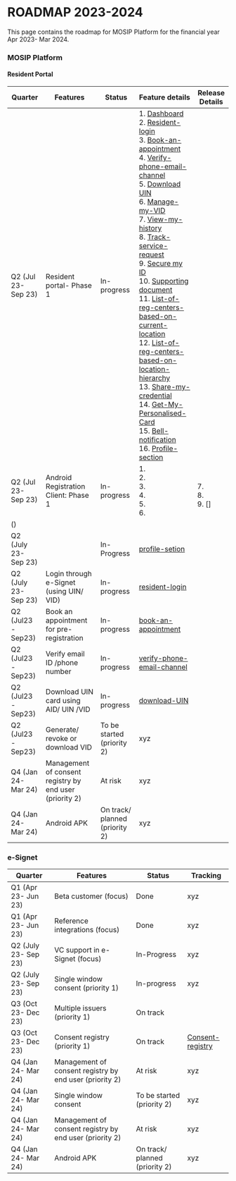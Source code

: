 # ROADMAP 2023-2024

This page contains the roadmap for MOSIP Platform for the financial year Apr 2023- Mar 2024.

### MOSIP Platform

#### Resident Portal

|     Quarter      |   Features    |   Status       | Feature details   | Release Details |
|------------------|---------------|----------------|---------------|---------------------|
|Q2 (Jul 23- Sep 23)|Resident portal- Phase 1 | In-progress | 1. [Dashboard](https://mosip.atlassian.net/issues/?jql=cf%5B10043%5D%20%3D%20%22Dashboard%22) <br> 2. [Resident-login](https://mosip.atlassian.net/issues/?jql=cf%5B10043%5D%20%3D%20%22resident-login%22) <br> 3. [Book-an-appointment](https://mosip.atlassian.net/issues/?jql=cf%5B10043%5D%20%3D%20%22book-an-appointment%22) <br> 4. [Verify-phone-email-channel](https://mosip.atlassian.net/issues/?jql=cf%5B10043%5D%20%3D%20%22verify-phone-email-channel%22) <br> 5. [Download UIN](https://mosip.atlassian.net/issues/?jql=cf%5B10043%5D%20%3D%20%22download-UIN%22) <br> 6. [Manage-my-VID](https://mosip.atlassian.net/issues/?jql=cf%5B10043%5D%20%3D%20%22Manage-My-VID%22) <br> 7. [View-my-history](https://mosip.atlassian.net/issues/?jql=cf%5B10043%5D%20%3D%20%22View-My-History%22) <br> 8. [Track-service-request](https://mosip.atlassian.net/issues/?jql=cf%5B10043%5D%20%3D%20%22Track-Service-Request%22) <br> 9. [Secure my ID](https://mosip.atlassian.net/issues/?jql=cf%5B10043%5D%20%3D%20%22Secure-My-ID%22) <br> 10. [Supporting document](https://mosip.atlassian.net/issues/?jql=cf%5B10043%5D%20%3D%20%22Supporting-Document%22) <br> 11. [List-of-reg-centers-based-on-current-location](https://mosip.atlassian.net/issues/?jql=cf%5B10043%5D%20%3D%20%22List-of-reg-centers%22) <br> 12. [List-of-reg-centers-based-on-location-hierarchy](https://mosip.atlassian.net/issues/?jql=cf%5B10043%5D%20%3D%20%22List-of-reg-centers%22) <br> 13. [Share-my-credential](https://mosip.atlassian.net/issues/?jql=cf%5B10043%5D%20%3D%20%22Share-My-Credential%22) <br> 14. [Get-My-Personalised-Card](https://mosip.atlassian.net/issues/?jql=cf%5B10043%5D%20%3D%20%22Get-My-Personalised-Card%22) <br> 15. [Bell-notification](https://mosip.atlassian.net/issues/?jql=cf%5B10043%5D%20%3D%20%22bell-notification%22) <br> 16. [Profile-section](https://mosip.atlassian.net/issues/?jql=cf%5B10043%5D%20%3D%20%22profile-section%22) <br> |
|Q2 (Jul 23- Sep 23)|Android Registration Client: Phase 1 | In-progress  | 1. []() <br> 2. []() <br> 3. []() <br> 4. []() <br> 5. []() <br> 6. []()| <br> 7. []() <br> 8. []() <br> 9. []
() <br>|
|Q2 (July 23- Sep 23)| | In-Progress | [profile-setion](https://mosip.atlassian.net/issues/?jql=cf%5B10043%5D%20%3D%20%22profile-section%22)||
|Q2 (July 23- Sep 23)|Login through e-Signet (using UIN/ VID)| In-progress | [resident-login](https://mosip.atlassian.net/issues/?jql=cf%5B10043%5D%20%3D%20%22resident-login%22)||
|Q2 (Jul23 - Sep23)|Book an appointment for pre-registration | In-progress | [book-an-appointment](https://mosip.atlassian.net/issues/?jql=cf%5B10043%5D%20%3D%20%22book-an-appointment%22)||
|Q2 (Jul23 - Sep23)|Verify email ID /phone number | In-progress| [verify-phone-email-channel](https://mosip.atlassian.net/issues/?jql=cf%5B10043%5D%20%3D%20%22verify-phone-email-channel%22)||
|Q2 (Jul23 - Sep23)|Download UIN card using AID/ UIN /VID | In-progress | [download-UIN](https://mosip.atlassian.net/issues/?jql=cf%5B10043%5D%20%3D%20%22download-UIN%22)||
|Q2 (Jul23 - Sep23)|Generate/ revoke or download VID | To be started (priority 2)| xyz|
|Q4 (Jan 24- Mar 24)|Management of consent registry by end user (priority 2)| At risk | xyz|
|Q4 (Jan 24- Mar 24) |Android APK| On track/ planned (priority 2)| xyz |



### e-Signet

|     Quarter      |   Features    |   Status       | Tracking      |
|------------------|--------------|----------------|---------------|
|Q1 (Apr 23- Jun 23)|Beta customer (focus)| Done | xyz|
|Q1 (Apr 23- Jun 23)|Reference integrations (focus)| Done | xyz|
|Q2 (July 23- Sep 23)|VC support in e-Signet (focus) | In-Progress | xyz|
|Q2 (July 23- Sep 23)|Single window consent (priority 1)| In-progress | xyz|
|Q3 (Oct 23- Dec 23)|Multiple issuers (priority 1)| On track | |
|Q3 (Oct 23- Dec 23)|Consent registry (priority 1)| On track| [Consent-registry](https://mosip.atlassian.net/issues/?jql=project+%3D+10136+AND+cf%5B10043%5D+%3D+consent-registry)|
|Q4 (Jan 24- Mar 24)|Management of consent registry by end user (priority 2)| At risk | xyz|
|Q4 (Jan 24- Mar 24)|Single window consent| To be started (priority 2)| xyz|
|Q4 (Jan 24- Mar 24)|Management of consent registry by end user (priority 2)| At risk | xyz|
|Q4 (Jan 24- Mar 24) |Android APK| On track/ planned (priority 2)| xyz |
